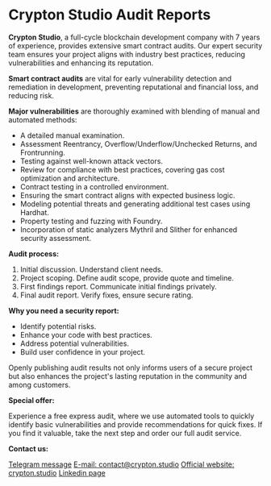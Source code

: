 # Crypton Studio Audit Reports

**Crypton Studio**, a full-cycle blockchain development company with 7 years of experience, provides extensive smart contract audits. Our expert security team ensures your project aligns with industry best practices, reducing vulnerabilities and enhancing its reputation.

**Smart contract audits** are vital for early vulnerability detection and remediation in development, preventing reputational and financial loss, and reducing risk.  

**Major vulnerabilities** are thoroughly examined with blending of manual and automated methods:

- A detailed manual examination.
- Assessment Reentrancy, Overflow/Underflow/Unchecked Returns, and Frontrunning.
- Testing against well-known attack vectors.
- Review for compliance with best practices, covering gas cost optimization and architecture.
- Сontract testing in a controlled environment.
- Ensuring the smart contract aligns with expected business logic.
- Modeling potential threats and generating additional test cases using Hardhat.
- Property testing and fuzzing with Foundry.
- Incorporation of static analyzers Mythril and Slither for enhanced security assessment.

**Audit process:**

1) Initial discussion. Understand client needs.
2) Project scoping. Define audit scope, provide quote and timeline.
3) First findings report. Communicate initial findings privately.
4) Final audit report. Verify fixes, ensure secure rating.

**Why you need a security report:**

- Identify potential risks.
- Enhance your code with best practices.
- Address potential vulnerabilities.
- Build user confidence in your project.

Openly publishing audit results not only informs users of a secure project but also enhances the project's lasting reputation in the community and among customers.

**Special offer:**

Experience a free express audit, where we use automated tools to quickly identify basic vulnerabilities and provide recommendations for quick fixes. If you find it valuable, take the next step and order our full audit service.

**Contact us:**

[Telegram message](https://t.me/Crypton_Studio_Dev)
[E-mail: contact@crypton.studio](mailto:contact@crypton.studio)
[Official website: crypton.studio](https://crypton.studio/en)
[Linkedin page](https://www.linkedin.com/company/cryptonstudio/)
